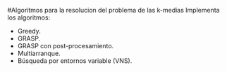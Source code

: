 #Algoritmos para la resolucion del problema de las k-medias
Implementa los algoritmos:

* Greedy.
* GRASP.
* GRASP con post-procesamiento.
* Multiarranque.
* Búsqueda por entornos variable (VNS).
